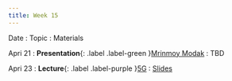 ```yaml
---
title: Week 15
---
```


Date
: Topic
  : Materials

Apri 21
: **Presentation**{: .label .label-green }[Mrinmoy Modak](#)
  : TBD

Apri 23
: **Lecture**{: .label .label-purple }[5G](#)
  : [Slides](https://docs.google.com/presentation/d/1tsf-xBRBZF37cyjTOcWabgpPATkYJJFgctlYA2UOVSQ/edit?usp=sharing)
